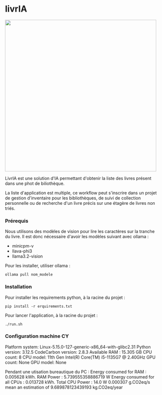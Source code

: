 # livrIA

<img src="rsc/logo_gpsqueak.png" width="500em">

LivrIA est une solution d'IA permettant d'obtenir la liste des livres présent dans une phot de biliothèque.

La liste d'application est multiple, ce workflow peut s'inscrire dans un projet de gestion d'inventaire pour les bibliothèques, de suivi de collection personnelle ou de recherche d'un livre précis sur une étagère de livres non triés.

### Prérequis
Nous utilisons des modèles de vision pour lire les caractères sur la tranche du livre. Il est donc nécessaire d'avoir les modèles suivant avec ollama : 
- minicpm-v
- llava-phi3
- llama3.2-vision

Pour les installer, utiliser ollama :
```
ollama pull nom_modele
```


### Installation

Pour installer les requirements python, à la racine du projet :
```
pip install -r erquirements.txt
```

Pour lancer l'application, à la racine du projet :
```
./run.sh
```


### Configuration machine CY
Platform system: Linux-5.15.0-127-generic-x86_64-with-glibc2.31
Python version: 3.12.5
CodeCarbon version: 2.8.3
Available RAM : 15.305 GB
CPU count: 8
CPU model: 11th Gen Intel(R) Core(TM) i5-1135G7 @ 2.40GHz
GPU count: None
GPU model: None

Pendant une utisation bureautique du PC :
Energy consumed for RAM : 0.005628 kWh. RAM Power : 5.739555358886719 W
Energy consumed for all CPUs : 0.013728 kWh. Total CPU Power : 14.0 W
0.000307 g.CO2eq/s mean an estimation of 9.689878123439193 kg.CO2eq/year

